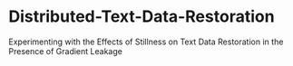 # Distributed-Text-Data-Restoration
Experimenting with the Effects of Stillness on Text Data Restoration in the Presence of Gradient Leakage
